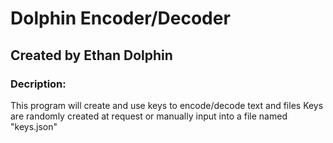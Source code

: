 # Dolphin Encoder/Decoder
## Created by Ethan Dolphin

### Decription:
This program will create and use keys to encode/decode text and files
Keys are randomly created at request or manually input into a file named "keys.json"
